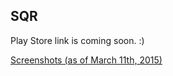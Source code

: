 ## SQR ##

Play Store link is coming soon. :)

[Screenshots (as of March 11th, 2015)](https://github.com/I-am-Reinvented/SQR/tree/wip/theme/Images/screenshots/wip)
